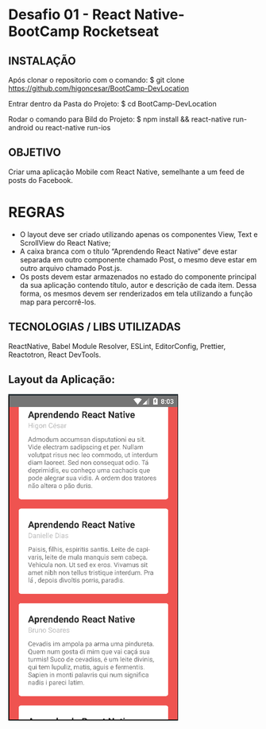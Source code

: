 # Desafio 01 - React Native- BootCamp Rocketseat

## INSTALAÇÃO

Após clonar o repositorio com o comando:
\$ git clone https://github.com/higoncesar/BootCamp-DevLocation

Entrar dentro da Pasta do Projeto:
\$ cd BootCamp-DevLocation

Rodar o comando para Bild do Projeto:
\$ npm install && react-native run-android ou react-native run-ios

## OBJETIVO

Criar uma aplicação Mobile com React Native, semelhante a um feed de posts do Facebook.

# REGRAS

<ul>
  <li>
    O layout deve ser criado utilizando apenas os componentes View, Text e
    ScrollView do React Native;
  </li>
  <li>
    A caixa branca com o título “Aprendendo React Native” deve estar separada em outro
    componente chamado Post, o mesmo deve estar em outro arquivo chamado Post.js.</li>
  <li>
    Os posts devem estar armazenados no estado do componente principal da sua aplicação
    contendo título, autor e descrição de cada item. Dessa forma, os mesmos devem ser
    renderizados em tela utilizando a função map para percorrê-los.
  </li>
</ul>

## TECNOLOGIAS / LIBS UTILIZADAS

ReactNative, Babel Module Resolver, ESLint, EditorConfig, Prettier, Reactotron, React DevTools.

## Layout da Aplicação:

![Feed](/assets/nativePost.png)
